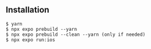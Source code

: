 ## Installation

```shell
$ yarn
$ npx expo prebuild --yarn
$ npx expo prebuild --clean --yarn (only if needed)
$ npx expo run:ios
```
